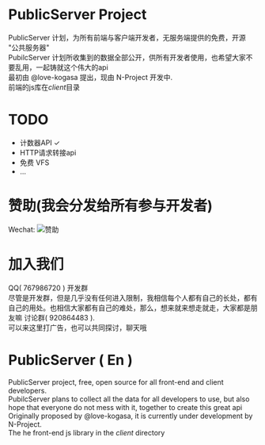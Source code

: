 # PublicServer Project
PublicServer 计划，为所有前端与客户端开发者，无服务端提供的免费，开源 "公共服务器"  
PubilcServer 计划所收集到的数据全部公开，供所有开发者使用，也希望大家不要乱用，一起铸就这个伟大的api  
最初由 @love-kogasa 提出，现由 N-Project 开发中.  
前端的js库在*client*目录
# TODO
* 计数器API ✓
* HTTP请求转接api
* 免费 VFS
* ...
# 赞助(我会分发给所有参与开发者)
Wechat: 
![赞助](https://love-kogasa.github.io/TouhouMobile/Ineed.png)
# 加入我们
QQ( 767986720 ) 开发群  
尽管是开发群，但是几乎没有任何进入限制，我相信每个人都有自己的长处，都有自己的用处。也相信大家都有自己的难处，那么，想来就来想走就走，大家都是朋友嘛
讨论群( 920864483 ).  
可以来这里打广告，也可以共同探讨，聊天哦

# PublicServer ( En )
PublicServer project, free, open source for all front-end and client developers.  
PubilcServer plans to collect all the data for all developers to use, but also hope that everyone do not mess with it, together to create this great api Originally proposed by @love-kogasa, it is currently under development by N-Project.  
The he front-end js library in the *client* directory